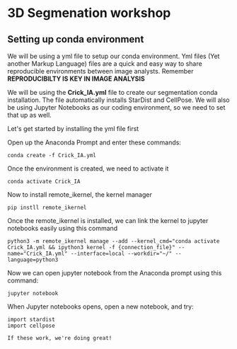 # 3D Segmenation workshop

## Setting up conda environment

We will be using a yml file to setup our conda environment.  Yml files (Yet another Markup Language) files are a quick and easy way to share reproducible environments between image analysts. Remember
**REPRODUCIBILTY IS KEY IN IMAGE ANALYSIS**

We will be using the **Crick_IA.yml** file to create our segmentation conda installation. The file automatically installs StarDist and CellPose. We will also be using Jupyter Notebooks as our coding environment, so we need to set that up as well. 


Let's get started by installing the yml file first

  Open up the Anaconda Prompt and enter these commands:
```
conda create -f Crick_IA.yml
```

  Once the environment is created, we need to activate it

```
conda activate Crick_IA
```

  Now to install remote_ikernel, the kernel manager

```
pip instll remote_ikernel
```

  Once the remote_ikernel is installed, we can link the kernel to jupyter notebooks easily using this command

```
python3 -m remote_ikernel manage --add --kernel_cmd="conda activate Crick_IA.yml && ipython3 kernel -f {connection_file}" --name="Crick_IA.yml" --interface=local --workdir="~/" --language=python3
```

  Now we can open jupyter notebook from the Anaconda prompt using this command:

```
jupyter notebook
```

  When Jupyter notebooks opens, open a new notebook, and try:

```
import stardist
import cellpose
```

    If these work, we're doing great!
